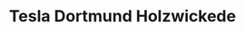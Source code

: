 ---
title: "Tesla Dortmund Holzwickede"
url: /holzwickede/tesla-dortmund-holzwickede/
shop: Autohaus
---